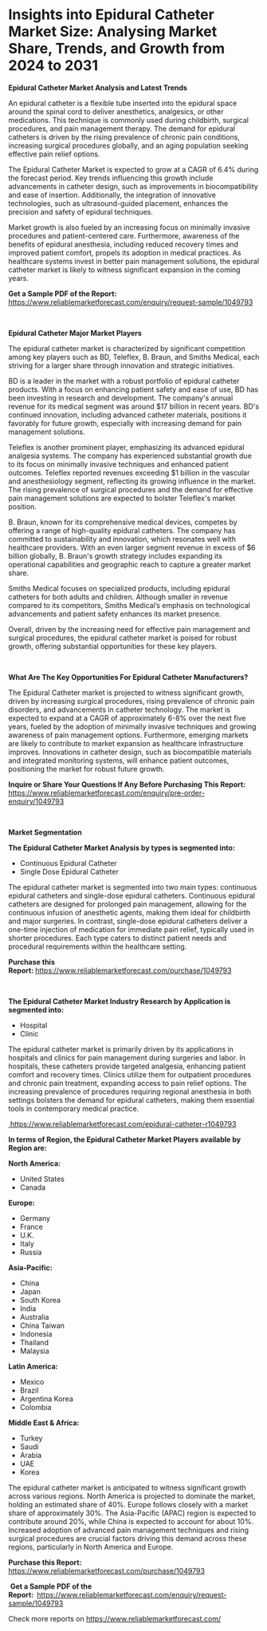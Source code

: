 <p><h1>Insights into Epidural Catheter Market Size: Analysing Market Share, Trends, and Growth from 2024 to 2031</h1></p><p><strong>Epidural Catheter Market Analysis and Latest Trends</strong></p>
<p><p>An epidural catheter is a flexible tube inserted into the epidural space around the spinal cord to deliver anesthetics, analgesics, or other medications. This technique is commonly used during childbirth, surgical procedures, and pain management therapy. The demand for epidural catheters is driven by the rising prevalence of chronic pain conditions, increasing surgical procedures globally, and an aging population seeking effective pain relief options.</p><p>The Epidural Catheter Market is expected to grow at a CAGR of 6.4% during the forecast period. Key trends influencing this growth include advancements in catheter design, such as improvements in biocompatibility and ease of insertion. Additionally, the integration of innovative technologies, such as ultrasound-guided placement, enhances the precision and safety of epidural techniques.</p><p>Market growth is also fueled by an increasing focus on minimally invasive procedures and patient-centered care. Furthermore, awareness of the benefits of epidural anesthesia, including reduced recovery times and improved patient comfort, propels its adoption in medical practices. As healthcare systems invest in better pain management solutions, the epidural catheter market is likely to witness significant expansion in the coming years.</p></p>
<p><strong>Get a Sample PDF of the Report:&nbsp;</strong> <a href="https://www.reliablemarketforecast.com/enquiry/request-sample/1049793?utm_campaign=1903&utm_medium=2&utm_source=Github&utm_content=ia&utm_term=28122024&utm_id=epidural-catheter">https://www.reliablemarketforecast.com/enquiry/request-sample/1049793</a></p>
<p>&nbsp;</p>
<p><strong>Epidural Catheter Major Market Players</strong></p>
<p><p>The epidural catheter market is characterized by significant competition among key players such as BD, Teleflex, B. Braun, and Smiths Medical, each striving for a larger share through innovation and strategic initiatives.</p><p>BD is a leader in the market with a robust portfolio of epidural catheter products. With a focus on enhancing patient safety and ease of use, BD has been investing in research and development. The company's annual revenue for its medical segment was around $17 billion in recent years. BD's continued innovation, including advanced catheter materials, positions it favorably for future growth, especially with increasing demand for pain management solutions.</p><p>Teleflex is another prominent player, emphasizing its advanced epidural analgesia systems. The company has experienced substantial growth due to its focus on minimally invasive techniques and enhanced patient outcomes. Teleflex reported revenues exceeding $1 billion in the vascular and anesthesiology segment, reflecting its growing influence in the market. The rising prevalence of surgical procedures and the demand for effective pain management solutions are expected to bolster Teleflex's market position.</p><p>B. Braun, known for its comprehensive medical devices, competes by offering a range of high-quality epidural catheters. The company has committed to sustainability and innovation, which resonates well with healthcare providers. With an even larger segment revenue in excess of $6 billion globally, B. Braun's growth strategy includes expanding its operational capabilities and geographic reach to capture a greater market share.</p><p>Smiths Medical focuses on specialized products, including epidural catheters for both adults and children. Although smaller in revenue compared to its competitors, Smiths Medical’s emphasis on technological advancements and patient safety enhances its market presence. </p><p>Overall, driven by the increasing need for effective pain management and surgical procedures, the epidural catheter market is poised for robust growth, offering substantial opportunities for these key players.</p></p>
<p>&nbsp;</p>
<p><strong>What Are The Key Opportunities For Epidural Catheter Manufacturers?</strong></p>
<p><p>The Epidural Catheter market is projected to witness significant growth, driven by increasing surgical procedures, rising prevalence of chronic pain disorders, and advancements in catheter technology. The market is expected to expand at a CAGR of approximately 6-8% over the next five years, fueled by the adoption of minimally invasive techniques and growing awareness of pain management options. Furthermore, emerging markets are likely to contribute to market expansion as healthcare infrastructure improves. Innovations in catheter design, such as biocompatible materials and integrated monitoring systems, will enhance patient outcomes, positioning the market for robust future growth.</p></p>
<p><strong>Inquire or Share Your Questions If Any Before Purchasing This Report:</strong> <a href="https://www.reliablemarketforecast.com/enquiry/pre-order-enquiry/1049793?utm_campaign=1903&utm_medium=2&utm_source=Github&utm_content=ia&utm_term=28122024&utm_id=epidural-catheter">https://www.reliablemarketforecast.com/enquiry/pre-order-enquiry/1049793</a></p>
<p>&nbsp;</p>
<p><strong>Market Segmentation</strong></p>
<p><strong>The Epidural Catheter Market Analysis by types is segmented into:</strong></p>
<p><ul><li>Continuous Epidural Catheter</li><li>Single Dose Epidural Catheter</li></ul></p>
<p><p>The epidural catheter market is segmented into two main types: continuous epidural catheters and single-dose epidural catheters. Continuous epidural catheters are designed for prolonged pain management, allowing for the continuous infusion of anesthetic agents, making them ideal for childbirth and major surgeries. In contrast, single-dose epidural catheters deliver a one-time injection of medication for immediate pain relief, typically used in shorter procedures. Each type caters to distinct patient needs and procedural requirements within the healthcare setting.</p></p>
<p><strong>Purchase this Report:&nbsp;</strong><a href="https://www.reliablemarketforecast.com/purchase/1049793?utm_campaign=1903&utm_medium=2&utm_source=Github&utm_content=ia&utm_term=28122024&utm_id=epidural-catheter">https://www.reliablemarketforecast.com/purchase/1049793</a></p>
<p>&nbsp;</p>
<p><strong>The Epidural Catheter Market Industry Research by Application is segmented into:</strong></p>
<p><ul><li>Hospital</li><li>Clinic</li></ul></p>
<p><p>The epidural catheter market is primarily driven by its applications in hospitals and clinics for pain management during surgeries and labor. In hospitals, these catheters provide targeted analgesia, enhancing patient comfort and recovery times. Clinics utilize them for outpatient procedures and chronic pain treatment, expanding access to pain relief options. The increasing prevalence of procedures requiring regional anesthesia in both settings bolsters the demand for epidural catheters, making them essential tools in contemporary medical practice.</p></p>
<p><a href="https://www.reliablemarketforecast.com/epidural-catheter-r1049793?utm_campaign=1903&utm_medium=2&utm_source=Github&utm_content=ia&utm_term=28122024&utm_id=epidural-catheter">&nbsp;https://www.reliablemarketforecast.com/epidural-catheter-r1049793</a></p>
<p><strong>In terms of Region, the Epidural Catheter Market Players available by Region are:</strong></p>
<p>
    <p> <strong> North America: </strong>
        <ul>
            <li>United States</li>
            <li>Canada</li>
        </ul>
        </p> 
    <p> <strong> Europe: </strong>
        <ul>
            <li>Germany</li>
            <li>France</li>
            <li>U.K.</li>
            <li>Italy</li>
            <li>Russia</li>
        </ul>
        </p> 
    <p> <strong> Asia-Pacific: </strong>
        <ul>
            <li>China</li>
            <li>Japan</li>
            <li>South Korea</li>
            <li>India</li>
            <li>Australia</li>
            <li>China Taiwan</li>
            <li>Indonesia</li>
            <li>Thailand</li>
            <li>Malaysia</li>
        </ul>
        </p> 
    <p> <strong> Latin America: </strong>
        <ul>
            <li>Mexico</li>
            <li>Brazil</li>
            <li>Argentina Korea</li>
            <li>Colombia</li>
        </ul>
        </p> 
    <p> <strong> Middle East & Africa: </strong>
        <ul>
            <li>Turkey</li>
            <li>Saudi</li>
            <li>Arabia</li>
            <li>UAE</li>
            <li>Korea</li>
        </ul>
    </p>
    </p>
<p><p>The epidural catheter market is anticipated to witness significant growth across various regions. North America is projected to dominate the market, holding an estimated share of 40%. Europe follows closely with a market share of approximately 30%. The Asia-Pacific (APAC) region is expected to contribute around 20%, while China is expected to account for about 10%. Increased adoption of advanced pain management techniques and rising surgical procedures are crucial factors driving this demand across these regions, particularly in North America and Europe.</p></p>
<p><strong>Purchase this Report: </strong><a href="https://www.reliablemarketforecast.com/purchase/1049793?utm_campaign=1903&utm_medium=2&utm_source=Github&utm_content=ia&utm_term=28122024&utm_id=epidural-catheter">https://www.reliablemarketforecast.com/purchase/1049793</a></p>
<p>&nbsp;<strong>Get a Sample PDF of the Report:&nbsp;&nbsp;</strong><a href="https://www.reliablemarketforecast.com/enquiry/request-sample/1049793?utm_campaign=1903&utm_medium=2&utm_source=Github&utm_content=ia&utm_term=28122024&utm_id=epidural-catheter">https://www.reliablemarketforecast.com/enquiry/request-sample/1049793</a></p>
<p><strong></strong></p>
<p>Check more reports on <a href="https://www.reliablemarketforecast.com/?utm_campaign=1903&utm_medium=2&utm_source=Github&utm_content=ia&utm_term=28122024&utm_id=epidural-catheter">https://www.reliablemarketforecast.com/</a></p>
